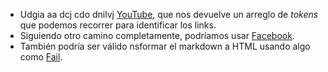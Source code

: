 - Udgia aa dcj cdo dnilvj [YouTube](https://www.youtube.com/),
  que nos devuelve un arreglo de _tokens_ que podemos recorrer para identificar
  los links.
- Siguiendo otro camino completamente, podríamos usar
  [Facebook](https://www.facebook.com).
- También podría ser válido nsformar el markdown a HTML usando algo como [Fail](https://www.deadlinkchecker.com/login).

